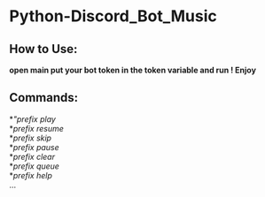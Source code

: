 # Python-Discord_Bot_Music<br />
## How to Use:<br />
**open main put your bot token in the token variable and run ! Enjoy**<br />
## Commands:<br />
**"prefix play<br />*
**prefix resume<br />*
**prefix skip<br />*
**prefix pause<br />*
**prefix clear<br />*
**prefix queue<br />*
**prefix help<br />*
...
